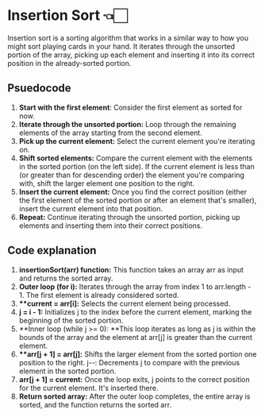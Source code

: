# Insertion Sort 👈🏻

Insertion sort is a sorting algorithm that works in a similar way to how you might sort playing cards in your hand. It iterates through the unsorted portion of the array, picking up each element and inserting it into its correct position in the already-sorted portion.

## Psuedocode

1. **Start with the first element**: Consider the first element as sorted for now.
2. **Iterate through the unsorted portion:** Loop through the remaining elements of the array starting from the second element.
3. **Pick up the current element:** Select the current element you're iterating on.
4. **Shift sorted elements:** Compare the current element with the elements in the sorted portion (on the left side). If the current element is less than (or greater than for descending order) the element you're comparing with, shift the larger element one position to the right.
5. **Insert the current element:** Once you find the correct position (either the first element of the sorted portion or after an element that's smaller), insert the current element into that position.
6. **Repeat:** Continue iterating through the unsorted portion, picking up elements and inserting them into their correct positions.

## Code explanation

1. **insertionSort(arr) function:** This function takes an array arr as input and returns the sorted array.
2. **Outer loop (for i):** Iterates through the array from index 1 to arr.length - 1. The first element is already considered sorted.
3. **\*\*current = arr[i]:** Selects the current element being processed.
4. **j = i - 1:** Initializes j to the index before the current element, marking the beginning of the sorted portion.
5. **Inner loop (while j >= 0): **This loop iterates as long as j is within the bounds of the array and the element at arr[j] is greater than the current element.
6. **\*\*arr[j + 1] = arr[j]:** Shifts the larger element from the sorted portion one position to the right.
   j--: Decrements j to compare with the previous element in the sorted portion.
7. **arr[j + 1] = current:** Once the loop exits, j points to the correct position for the current element. It's inserted there.
8. **Return sorted array:** After the outer loop completes, the entire array is sorted, and the function returns the sorted arr.
